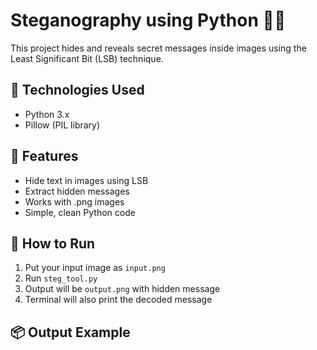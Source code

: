# Steganography using Python 🕵️‍♂️

This project hides and reveals secret messages inside images using the Least Significant Bit (LSB) technique.

## 🔧 Technologies Used

- Python 3.x
- Pillow (PIL library)

## 📌 Features

- Hide text in images using LSB
- Extract hidden messages
- Works with .png images
- Simple, clean Python code

## 🚀 How to Run

1. Put your input image as `input.png`
2. Run `steg_tool.py`
3. Output will be `output.png` with hidden message
4. Terminal will also print the decoded message

## 📦 Output Example


